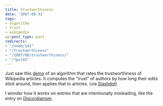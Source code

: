 ```yaml
---
title: Trustworthiness
date: '2007-08-31'
tags:
- algorithm
- trust
- wikipedia
wp:post_type: post
redirects:
- "/node/141"
- "/trustworthiness"
- "/2007/08/trustworthiness/"
- "/?p=141"
---
```


Just saw this [demo](http://trust.cse.ucsc.edu/) of an algorithm that rates the trustworthiness of Wikipedia articles. It computes the "trust" of authors by how long their edits stick around, then applies that to articles. (via [Slashdot](http://it.slashdot.org/it/07/08/31/0259224.shtml))

I wonder how it works on entries that are intentionally misleading, like the entry on [Discordianism](http://en.wikipedia.org/wiki/Discordianism).
